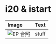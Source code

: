 
# i20 & istart

| Image | Text |
| :--- | :--- |
| ![EP &#x5408;&#x7167;][image] | stuff |


[image]: https://lh4.googleusercontent.com/TJdBX1d_HQV65ZeftsLhcMIl-AfvPqJpD5D03B-PAU6eQs8J5xenA1V3UAsoDJ1t9SyEKxzwmL1Z7bL0PekkiTYmNe5NFMp5DsrJO2j64KQYChNb1aUJHy9WK9LgDo8jgJV2iu7eCMXl9iozFA




